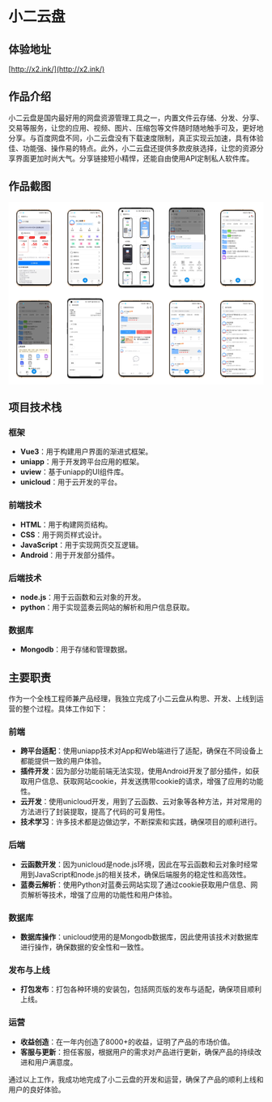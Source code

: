 # 小二云盘

## 体验地址

[http://x2.ink/](http://x2.ink/)

## 作品介绍

小二云盘是国内最好用的网盘资源管理工具之一，内置文件云存储、分发、分享、交易等服务，让您的应用、视频、图片、压缩包等文件随时随地触手可及，更好地分享。与百度网盘不同，小二云盘没有下载速度限制，真正实现云加速，具有体验佳、功能强、操作易的特点。此外，小二云盘还提供多款皮肤选择，让您的资源分享界面更加时尚大气。分享链接短小精悍，还能自由使用API定制私人软件库。

## 作品截图

<div style="display: grid; grid-template-columns: repeat(5, 1fr); width: 100%;">
    <img src="/x2pan/1.jpg" alt="首页" style="width: 100%; height: auto;">
    <img src="/x2pan/2.jpg" alt="文件管理" style="width: 100%; height: auto;">
    <img src="/x2pan/3.jpg" alt="分享功能" style="width: 100%; height: auto;">
    <img src="/x2pan/4.jpg" alt="交易服务" style="width: 100%; height: auto;">
    <img src="/x2pan/5.jpg" alt="皮肤选择" style="width: 100%; height: auto;">
    <img src="/x2pan/6.jpg" alt="API定制" style="width: 100%; height: auto;">
    <img src="/x2pan/7.jpg" alt="云存储" style="width: 100%; height: auto;">
    <img src="/x2pan/8.jpg" alt="云加速" style="width: 100%; height: auto;">
    <img src="/x2pan/9.jpg" alt="用户信息" style="width: 100%; height: auto;">
    <img src="/x2pan/10.jpg" alt="网页版" style="width: 100%; height: auto;">
</div>

## 项目技术栈

### 框架

- **Vue3**：用于构建用户界面的渐进式框架。
- **uniapp**：用于开发跨平台应用的框架。
- **uview**：基于uniapp的UI组件库。
- **unicloud**：用于云开发的平台。

### 前端技术

- **HTML**：用于构建网页结构。
- **CSS**：用于网页样式设计。
- **JavaScript**：用于实现网页交互逻辑。
- **Android**：用于开发部分插件。

### 后端技术

- **node.js**：用于云函数和云对象的开发。
- **python**：用于实现蓝奏云网站的解析和用户信息获取。

### 数据库

- **Mongodb**：用于存储和管理数据。

## 主要职责

作为一个全栈工程师兼产品经理，我独立完成了小二云盘从构思、开发、上线到运营的整个过程。具体工作如下：

### 前端

- **跨平台适配**：使用uniapp技术对App和Web端进行了适配，确保在不同设备上都能提供一致的用户体验。
- **插件开发**：因为部分功能前端无法实现，使用Android开发了部分插件，如获取用户信息、获取网站cookie，并发送携带cookie的请求，增强了应用的功能性。
- **云开发**：使用unicloud开发，用到了云函数、云对象等各种方法，并对常用的方法进行了封装提取，提高了代码的可复用性。
- **技术学习**：许多技术都是边做边学，不断探索和实践，确保项目的顺利进行。

### 后端

- **云函数开发**：因为unicloud是node.js环境，因此在写云函数和云对象时经常用到JavaScript和node.js的相关技术，确保后端服务的稳定性和高效性。
- **蓝奏云解析**：使用Python对蓝奏云网站实现了通过cookie获取用户信息、网页解析等技术，增强了应用的功能性和用户体验。

### 数据库

- **数据库操作**：unicloud使用的是Mongodb数据库，因此使用该技术对数据库进行操作，确保数据的安全性和一致性。

### 发布与上线

- **打包发布**：打包各种环境的安装包，包括网页版的发布与适配，确保项目顺利上线。

### 运营

- **收益创造**：在一年内创造了8000+的收益，证明了产品的市场价值。
- **客服与更新**：担任客服，根据用户的需求对产品进行更新，确保产品的持续改进和用户满意度。

通过以上工作，我成功地完成了小二云盘的开发和运营，确保了产品的顺利上线和用户的良好体验。
